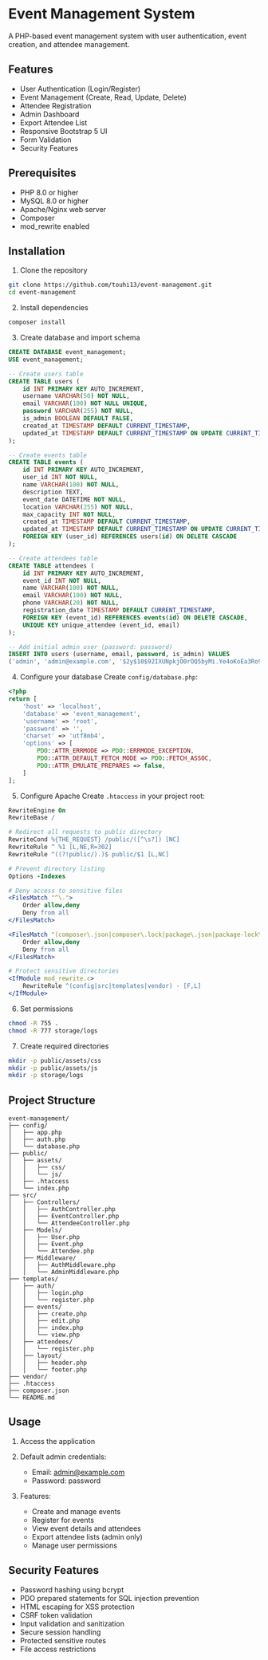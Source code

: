 # Event Management System

A PHP-based event management system with user authentication, event creation, and attendee management.

## Features

- User Authentication (Login/Register)
- Event Management (Create, Read, Update, Delete)
- Attendee Registration
- Admin Dashboard
- Export Attendee List
- Responsive Bootstrap 5 UI
- Form Validation
- Security Features

## Prerequisites

- PHP 8.0 or higher
- MySQL 8.0 or higher
- Apache/Nginx web server
- Composer
- mod_rewrite enabled

## Installation

1. Clone the repository

```bash
git clone https://github.com/touhi13/event-management.git
cd event-management
```

2. Install dependencies

```bash
composer install
```

3. Create database and import schema

```sql
CREATE DATABASE event_management;
USE event_management;

-- Create users table
CREATE TABLE users (
    id INT PRIMARY KEY AUTO_INCREMENT,
    username VARCHAR(50) NOT NULL,
    email VARCHAR(100) NOT NULL UNIQUE,
    password VARCHAR(255) NOT NULL,
    is_admin BOOLEAN DEFAULT FALSE,
    created_at TIMESTAMP DEFAULT CURRENT_TIMESTAMP,
    updated_at TIMESTAMP DEFAULT CURRENT_TIMESTAMP ON UPDATE CURRENT_TIMESTAMP
);

-- Create events table
CREATE TABLE events (
    id INT PRIMARY KEY AUTO_INCREMENT,
    user_id INT NOT NULL,
    name VARCHAR(100) NOT NULL,
    description TEXT,
    event_date DATETIME NOT NULL,
    location VARCHAR(255) NOT NULL,
    max_capacity INT NOT NULL,
    created_at TIMESTAMP DEFAULT CURRENT_TIMESTAMP,
    updated_at TIMESTAMP DEFAULT CURRENT_TIMESTAMP ON UPDATE CURRENT_TIMESTAMP,
    FOREIGN KEY (user_id) REFERENCES users(id) ON DELETE CASCADE
);

-- Create attendees table
CREATE TABLE attendees (
    id INT PRIMARY KEY AUTO_INCREMENT,
    event_id INT NOT NULL,
    name VARCHAR(100) NOT NULL,
    email VARCHAR(100) NOT NULL,
    phone VARCHAR(20) NOT NULL,
    registration_date TIMESTAMP DEFAULT CURRENT_TIMESTAMP,
    FOREIGN KEY (event_id) REFERENCES events(id) ON DELETE CASCADE,
    UNIQUE KEY unique_attendee (event_id, email)
);

-- Add initial admin user (password: password)
INSERT INTO users (username, email, password, is_admin) VALUES
('admin', 'admin@example.com', '$2y$10$92IXUNpkjO0rOQ5byMi.Ye4oKoEa3Ro9llC/.og/at2.uheWG/igi', TRUE);
```

4. Configure your database
   Create `config/database.php`:

```php
<?php
return [
    'host' => 'localhost',
    'database' => 'event_management',
    'username' => 'root',
    'password' => '',
    'charset' => 'utf8mb4',
    'options' => [
        PDO::ATTR_ERRMODE => PDO::ERRMODE_EXCEPTION,
        PDO::ATTR_DEFAULT_FETCH_MODE => PDO::FETCH_ASSOC,
        PDO::ATTR_EMULATE_PREPARES => false,
    ]
];
```

5. Configure Apache
   Create `.htaccess` in your project root:

```apache
RewriteEngine On
RewriteBase /

# Redirect all requests to public directory
RewriteCond %{THE_REQUEST} /public/([^\s?]) [NC]
RewriteRule ^ %1 [L,NE,R=302]
RewriteRule ^((?!public/).)$ public/$1 [L,NC]

# Prevent directory listing
Options -Indexes

# Deny access to sensitive files
<FilesMatch "^\.">
    Order allow,deny
    Deny from all
</FilesMatch>

<FilesMatch "(composer\.json|composer\.lock|package\.json|package-lock\.json|\.gitignore)$">
    Order allow,deny
    Deny from all
</FilesMatch>

# Protect sensitive directories
<IfModule mod_rewrite.c>
    RewriteRule ^(config|src|templates|vendor) - [F,L]
</IfModule>
```

6. Set permissions

```bash
chmod -R 755 .
chmod -R 777 storage/logs
```

7. Create required directories

```bash
mkdir -p public/assets/css
mkdir -p public/assets/js
mkdir -p storage/logs
```

## Project Structure

```plaintext
event-management/
├── config/
│   ├── app.php
│   ├── auth.php
│   └── database.php
├── public/
│   ├── assets/
│   │   ├── css/
│   │   └── js/
│   ├── .htaccess
│   └── index.php
├── src/
│   ├── Controllers/
│   │   ├── AuthController.php
│   │   ├── EventController.php
│   │   └── AttendeeController.php
│   ├── Models/
│   │   ├── User.php
│   │   ├── Event.php
│   │   └── Attendee.php
│   ├── Middleware/
│   │   ├── AuthMiddleware.php
│   │   └── AdminMiddleware.php
├── templates/
│   ├── auth/
│   │   ├── login.php
│   │   └── register.php
│   ├── events/
│   │   ├── create.php
│   │   ├── edit.php
│   │   ├── index.php
│   │   └── view.php
│   ├── attendees/
│   │   └── register.php
│   ├── layout/
│   │   ├── header.php
│   │   └── footer.php
├── vendor/
├── .htaccess
├── composer.json
└── README.md
```

## Usage

1. Access the application

2. Default admin credentials:

   - Email: admin@example.com
   - Password: password

3. Features:
   - Create and manage events
   - Register for events
   - View event details and attendees
   - Export attendee lists (admin only)
   - Manage user permissions

## Security Features

- Password hashing using bcrypt
- PDO prepared statements for SQL injection prevention
- HTML escaping for XSS protection
- CSRF token validation
- Input validation and sanitization
- Secure session handling
- Protected sensitive routes
- File access restrictions
